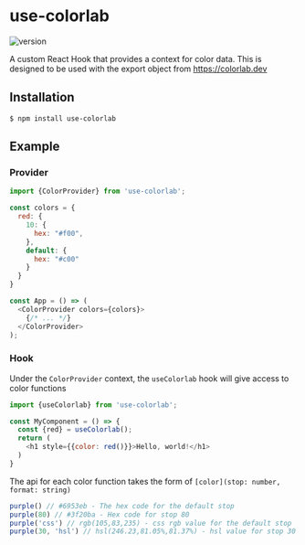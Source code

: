 # use-colorlab
![version](https://img.shields.io/npm/v/use-colorlab)

A custom React Hook that provides a context for color data. This is designed to be used with the export object from https://colorlab.dev 
## Installation

```
$ npm install use-colorlab
```

## Example

### Provider

```javascript
import {ColorProvider} from 'use-colorlab';

const colors = {
  red: {
    10: {
      hex: "#f00",
    },
    default: {
      hex: "#c00"
    }
  }
}

const App = () => (
  <ColorProvider colors={colors}>
    {/* ... */}
  </ColorProvider>
);
```

### Hook

Under the `ColorProvider` context, the `useColorlab` hook will give access to color functions

```javascript
import {useColorlab} from 'use-colorlab';

const MyComponent = () => {
  const {red} = useColorlab();
  return (
    <h1 style={{color: red()}}>Hello, world!</h1>
  )
}
```

The api for each color function takes the form of `[color](stop: number, format: string)`

```javascript
purple() // #6953eb - The hex code for the default stop
purple(80) // #3f20ba - Hex code for stop 80
purple('css') // rgb(105,83,235) - css rgb value for the default stop
purple(30, 'hsl') // hsl(246.23,81.05%,81.37%) - hsl value for stop 30
```


